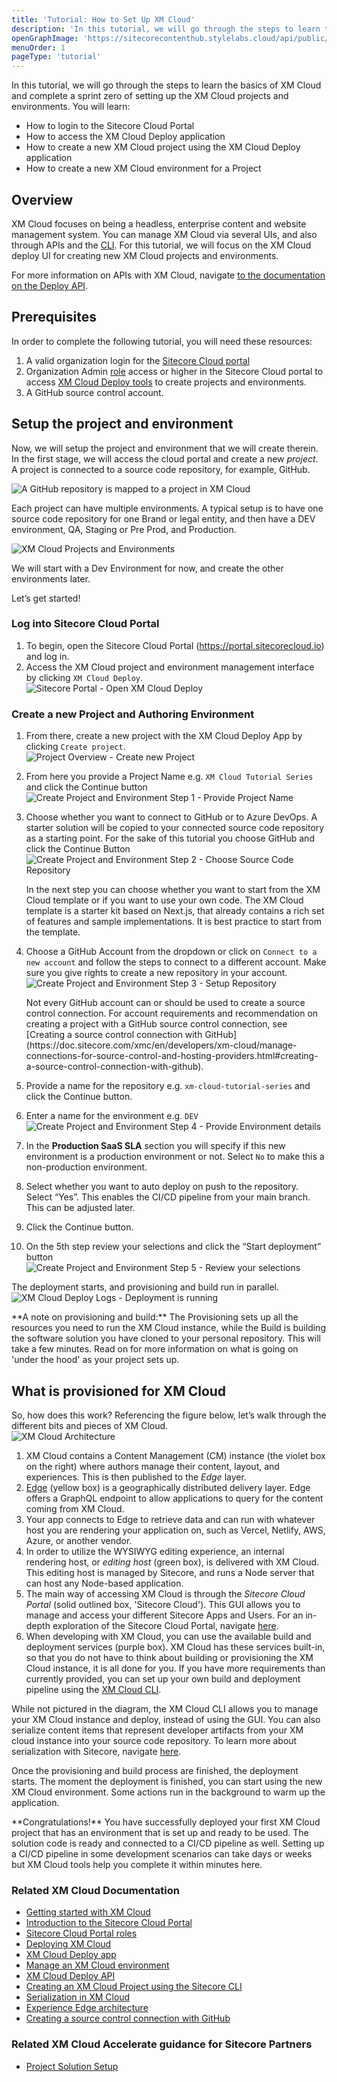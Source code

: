 ```yaml
---
title: 'Tutorial: How to Set Up XM Cloud'
description: 'In this tutorial, we will go through the steps to learn the basics of XM Cloud and complete a sprint zero of setting up the XM Cloud projects and environments.'
openGraphImage: 'https://sitecorecontenthub.stylelabs.cloud/api/public/content/21dabc30da2c475a8549640a04885a46?v=18b721db'
menuOrder: 1
pageType: 'tutorial'
---
```


<Introduction title="What You are Going to Learn">
In this tutorial, we will go through the steps to learn the basics of XM Cloud and complete a sprint zero of setting up the XM Cloud projects and environments. You will learn:

- How to login to the Sitecore Cloud Portal
- How to access the XM Cloud Deploy application
- How to create a new XM Cloud project using the XM Cloud Deploy application
- How to create a new XM Cloud environment for a Project
  </Introduction>

## Overview

XM Cloud focuses on being a headless, enterprise content and website management system. You can manage XM Cloud via several UIs, and also through APIs and the [CLI](https://doc.sitecore.com/xmc/en/developers/xm-cloud/the-cli-cloud-command.html). For this tutorial, we will focus on the XM Cloud deploy UI for creating new XM Cloud projects and environments.

For more information on APIs with XM Cloud, navigate [to the documentation on the Deploy API](https://doc.sitecore.com/xmc/en/developers/xm-cloud/xm-cloud-deploy-api.html).

## Prerequisites

In order to complete the following tutorial, you will need these resources:

1. A valid organization login for the [Sitecore Cloud portal](https://portal.sitecorecloud.io)
1. Organization Admin [role](https://doc.sitecore.com/portal/en/developers/sitecore-cloud-portal/roles.html) access or higher in the Sitecore Cloud portal to access [XM Cloud Deploy tools](https://doc.sitecore.com/xmc/en/developers/xm-cloud/deploying-xm-cloud.html) to create projects and environments.
1. A GitHub source control account.

## Setup the project and environment

Now, we will setup the project and environment that we will create therein. In the first stage, we will access the cloud portal and create a new _project_. A project is connected to a source code repository, for example, GitHub.

<Image title="A GitHub repository is mapped to a project in XM Cloud" src="https://sitecorecontenthub.stylelabs.cloud/api/public/content/142a8648763a42eda1a210b1488cfda5?v=859d5477" maxW="xl" />

Each project can have multiple environments. A typical setup is to have one source code repository for one Brand or legal entity, and then have a DEV environment, QA, Staging or Pre Prod, and Production.

<Image title="XM Cloud Projects and Environments" src="https://sitecorecontenthub.stylelabs.cloud/api/public/content/9deae49bb7f5428285baf2ea374fe1ec?v=40ffa388" maxW="xl" />

We will start with a Dev Environment for now, and create the other environments later.

Let’s get started!

### Log into Sitecore Cloud Portal

1. To begin, open the Sitecore Cloud Portal (https://portal.sitecorecloud.io) and log in.
2. Access the XM Cloud project and environment management interface by clicking `XM Cloud Deploy`.  
   <Image title="Sitecore Portal - Open XM Cloud Deploy" src="https://sitecorecontenthub.stylelabs.cloud/api/public/content/21dabc30da2c475a8549640a04885a46?v=18b721db" maxW="xl" />

### Create a new Project and Authoring Environment

1. From there, create a new project with the XM Cloud Deploy App by clicking `Create project`.  
   <Image title="Project Overview - Create new Project" src="https://sitecorecontenthub.stylelabs.cloud/api/public/content/817fa236e3434742817279da7329eca6?v=d1261f63" maxW="xl" />
1. From here you provide a Project Name e.g. `XM Cloud Tutorial Series` and click the Continue button
   <Image title="Create Project and Environment Step 1 - Provide Project Name" src="https://sitecorecontenthub.stylelabs.cloud/api/public/content/57cf82679be64a498b9d43659c26e900?v=0bb6544a" maxW="xl" />
1. Choose whether you want to connect to GitHub or to Azure DevOps. A starter solution will be copied to your connected source code repository as a starting point. For the sake of this tutorial you choose GitHub and click the Continue Button  
   <Image title="Create Project and Environment Step 2 - Choose Source Code Repository" src="https://sitecorecontenthub.stylelabs.cloud/api/public/content/246d3a6f48d54765be0427179c3e9fd1?v=9240ac99" maxW="xl" />

   <Alert status="info">
   <AlertIcon />
      In the next step you can choose whether you want to start from the XM Cloud template or if you want to use your own code. The XM Cloud template is a starter kit based on Next.js, that already contains a rich set of features and sample implementations. It is best practice to start from the template.
   </Alert>

1. Choose a GitHub Account from the dropdown or click on `Connect to a new account` and follow the steps to connect to a different account. Make sure you give rights to create a new repository in your account.
   ![Create Project and Environment Step 3 - Setup Repository](https://sitecorecontenthub.stylelabs.cloud/api/public/content/58034dfd6c90407f89659e3835d609d9?v=7fc739e7)

   <Alert status="info">
      <AlertIcon />
      Not every GitHub account can or should be used to create a source control connection. For account requirements and recommendation on creating a project with a GitHub source control connection, see [Creating a source control connection with GitHub](https://doc.sitecore.com/xmc/en/developers/xm-cloud/manage-connections-for-source-control-and-hosting-providers.html#creating-a-source-control-connection-with-github).

   </Alert>

1. Provide a name for the repository e.g. `xm-cloud-tutorial-series` and click the Continue button.
1. Enter a name for the environment e.g. `DEV`  
   <Image title="Create Project and Environment Step 4 - Provide Environment details" src="https://sitecorecontenthub.stylelabs.cloud/api/public/content/c891806b1758495c8af79c44088f07e3?v=c7f37143" maxW="xl" />
1. In the **Production SaaS SLA** section you will specify if this new environment is a production environment or not. Select `No` to make this a non-production environment.
1. Select whether you want to auto deploy on push to the repository. Select “Yes”. This enables the CI/CD pipeline from your main branch. This can be adjusted later.
1. Click the Continue button.
1. On the 5th step review your selections and click the “Start deployment” button
   <Image title="Create Project and Environment Step 5 - Review your selections" src="https://sitecorecontenthub.stylelabs.cloud/api/public/content/d5cda1bf224c4f99b508fe612e527590?v=6c0f0076" maxW="xl" />

The deployment starts, and provisioning and build run in parallel.  
 <Image title="XM Cloud Deploy Logs - Deployment is running" src="https://sitecorecontenthub.stylelabs.cloud/api/public/content/72df30b6fd564d90b97ed08988d608b1?v=c2841f9b" maxW="xl" />

<Alert status="info">
  <AlertIcon />
    **A note on provisioning and build:**  
    The Provisioning sets up all the resources you need to run the XM Cloud instance, while the Build is building the software solution you have cloned to your personal repository. This will take a few minutes. Read on for more information on what is going on 'under the hood' as your project sets up.
</Alert>

## What is provisioned for XM Cloud

So, how does this work? Referencing the figure below, let’s walk through the different bits and pieces of XM Cloud.  
<Image title="XM Cloud Architecture" src="https://sitecorecontenthub.stylelabs.cloud/api/public/content/21cbe922e28b4896b1692be7c85ae6c4?v=4aad3836" maxW="full" disableModal />

1. XM Cloud contains a Content Management (CM) instance (the violet box on the right) where authors manage their content, layout, and experiences. This is then published to the _Edge_ layer.
1. [Edge](https://doc.sitecore.com/xmc/en/developers/xm-cloud/sitecore-experience-edge-for-xm.html) (yellow box) is a geographically distributed delivery layer. Edge offers a GraphQL endpoint to allow applications to query for the content coming from XM Cloud.
1. Your app connects to Edge to retrieve data and can run with whatever host you are rendering your application on, such as Vercel, Netlify, AWS, Azure, or another vendor.
1. In order to utilize the WYSIWYG editing experience, an internal rendering host, or _editing host_ (green box), is delivered with XM Cloud. This editing host is managed by Sitecore, and runs a Node server that can host any Node-based application.
1. The main way of accessing XM Cloud is through the _Sitecore Cloud Portal_ (solid outlined box, 'Sitecore Cloud'). This GUI allows you to manage and access your different Sitecore Apps and Users. For an in-depth exploration of the Sitecore Cloud Portal, navigate [here](https://doc.sitecore.com/portal/en/developers/sitecore-cloud-portal/introduction-to-the-sitecore-cloud-portal.html).
1. When developing with XM Cloud, you can use the available build and deployment services (purple box). XM Cloud has these services built-in, so that you do not have to think about building or provisioning the XM Cloud instance, it is all done for you. If you have more requirements than currently provided, you can set up your own build and deployment pipeline using the [XM Cloud CLI](https://doc.sitecore.com/xmc/en/developers/xm-cloud/walkthrough--creating-an-xm-cloud-project-using-the-sitecore-cli.html).

While not pictured in the diagram, the XM Cloud CLI allows you to manage your XM Cloud instance and deploy, instead of using the GUI. You can also serialize content items that represent developer artifacts from your XM cloud instance into your source code repository. To learn more about serialization with Sitecore, navigate [here](https://doc.sitecore.com/xmc/en/developers/xm-cloud/serialization-in-sitecore.html).

Once the provisioning and build process are finished, the deployment starts. The moment the deployment is finished, you can start using the new XM Cloud environment. Some actions run in the background to warm up the application.

<Alert status="success">
   <AlertIcon />
   **Congratulations!** You have successfully deployed your first XM Cloud project that has an environment that is set up and ready to be used. The solution code is ready and connected to a CI/CD pipeline as well. Setting up a CI/CD pipeline in some development scenarios can take days or weeks but XM Cloud tools help you complete it within minutes here.
</Alert>

### Related XM Cloud Documentation

- [Getting started with XM Cloud](https://doc.sitecore.com/xmc/en/developers/xm-cloud/getting-started-with-xm-cloud.html)
- [Introduction to the Sitecore Cloud Portal](https://doc.sitecore.com/portal/en/developers/sitecore-cloud-portal/introduction-to-the-sitecore-cloud-portal.html)
- [Sitecore Cloud Portal roles](https://doc.sitecore.com/portal/en/developers/sitecore-cloud-portal/roles.html)
- [Deploying XM Cloud](https://doc.sitecore.com/xmc/en/developers/xm-cloud/deploying-xm-cloud.html)
- [XM Cloud Deploy app](https://doc.sitecore.com/xmc/en/developers/xm-cloud/xm-cloud-deploy-app.html)
- [Manage an XM Cloud environment](https://doc.sitecore.com/xmc/en/developers/xm-cloud/manage-an-environment.html)
- [XM Cloud Deploy API](https://doc.sitecore.com/xmc/en/developers/xm-cloud/xm-cloud-deploy-api.html)
- [Creating an XM Cloud Project using the Sitecore CLI](https://doc.sitecore.com/xmc/en/developers/xm-cloud/walkthrough--creating-an-xm-cloud-project-using-the-sitecore-cli.html)
- [Serialization in XM Cloud](https://doc.sitecore.com/xmc/en/developers/xm-cloud/serialization-in-sitecore.html)
- [Experience Edge architecture](https://doc.sitecore.com/xmc/en/developers/xm-cloud/the-architecture-of-sitecore-experience-edge-for-xm.html)
- [Creating a source control connection with GitHub](https://doc.sitecore.com/xmc/en/developers/xm-cloud/manage-connections-for-source-control-and-hosting-providers.html#creating-a-source-control-connection-with-github)

### Related XM Cloud Accelerate guidance for Sitecore Partners

- [Project Solution Setup](/learn/accelerate/xm-cloud/pre-development/sprint-zero/project-solution-setup)
